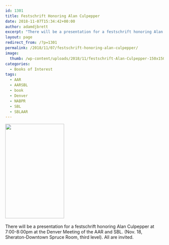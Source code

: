 ```yaml
---
id: 1301
title: Festschrift Honoring Alan Culpepper
date: 2018-11-07T15:34:42+00:00
author: adamdjbrett
excerpt: "There will be a presentation for a festschrift honoring Alan Culpepper at 7:00-8:00pm at the Denver Meeting of the AAR and SBL. (Nov. 18, Sheraton-Downtown Spruce Room, third level). All are invited."
layout: page
redirect_from: /?p=1301
permalink: /2018/11/07/festschrift-honoring-alan-culpepper/
image:
  thumb: /wp-content/uploads/2018/11/festschrift-Alan-Culpepper-150x150.jpg
categories:
  - Books of Interest
tags:
  - AAR
  - AARSBL
  - book
  - Denver
  - NABPR
  - SBL
  - SBLAAR
---
```

[<img class="alignleft size-medium wp-image-1302" src="/wp-content/uploads/2018/11/festschrift-Alan-Culpepper-187x300.jpg" alt="" width="187" height="300" srcset="/wp-content/uploads/2018/11/festschrift-Alan-Culpepper-187x300.jpg 187w, /wp-content/uploads/2018/11/festschrift-Alan-Culpepper.jpg 505w" sizes="(max-width: 187px) 100vw, 187px" />](/wp-content/uploads/2018/11/festschrift-Alan-Culpepper.jpg)

There will be a presentation for a festschrift honoring Alan Culpepper at 7:00-8:00pm at the Denver Meeting of the AAR and SBL. (Nov. 18, Sheraton-Downtown Spruce Room, third level). All are invited.
